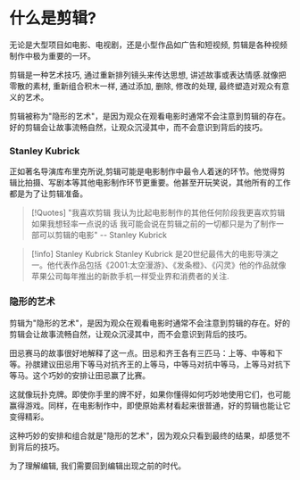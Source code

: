 # 什么是剪辑?

无论是大型项目如电影、电视剧，还是小型作品如广告和短视频, 剪辑是各种视频制作中极为重要的一环。

剪辑是一种艺术技巧, 通过重新排列镜头来传达思想, 讲述故事或表达情感.就像把零散的素材, 重新组合积木一样, 通过添加, 删除, 修改的处理, 最终塑造对观众有意义的艺术。

剪辑被称为"隐形的艺术"，是因为观众在观看电影时通常不会注意到剪辑的存在。好的剪辑会让故事流畅自然，让观众沉浸其中，而不会意识到背后的技巧。

### Stanley Kubrick 
正如著名导演库布里克所说,剪辑可能是电影制作中最令人着迷的环节。他觉得剪辑比拍摄、写剧本等其他电影制作环节更重要。他甚至开玩笑说，其他所有的工作都是为了让剪辑准备。

> [!Quotes]
> "我喜欢剪辑 我认为比起电影制作的其他任何阶段我更喜欢剪辑 如果我想轻率一点说的话 我可能会说在剪辑之前的一切都只是为了制作一部可以剪辑的电影"
> -- Stanley Kubrick 

>[!info] Stanley Kubrick 
>Stanley Kubrick 是20世纪最伟大的电影导演之一。他代表作品包括《2001:太空漫游》、《发条橙》、《闪灵》他的作品就像苹果公司每年推出的新款手机一样受业界和消费者的关注. 


###  隐形的艺术

剪辑为"隐形的艺术"，是因为观众在观看电影时通常不会注意到剪辑的存在。好的剪辑会让故事流畅自然，让观众沉浸其中，而不会意识到背后的技巧。

田忌赛马的故事很好地解释了这一点。田忌和齐王各有三匹马：上等、中等和下等。孙膑建议田忌用下等马对抗齐王的上等马，中等马对抗中等马，上等马对抗下等马。这个巧妙的安排让田忌赢了比赛。

这就像玩扑克牌。即使你手里的牌不好，如果你懂得如何巧妙地使用它们，也可能赢得游戏。同样，在电影制作中，即使原始素材看起来很普通，好的剪辑也能让它变得精彩。

这种巧妙的安排和组合就是"隐形的艺术"，因为观众只看到最终的结果，却感觉不到背后的技巧。



为了理解编辑, 我们需要回到编辑出现之前的时代。

